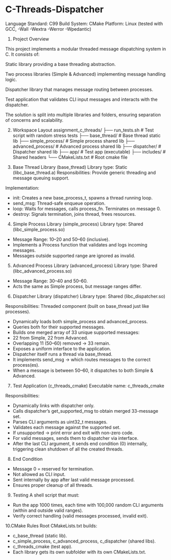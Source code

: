 # C-Threads-Dispatcher

Language Standard: C99
Build System: CMake
Platform: Linux (tested with GCC, -Wall -Wextra -Werror -Wpedantic)

1. Project Overview

This project implements a modular threaded message dispatching system in C.
It consists of:

Static library providing a base threading abstraction.

Two process libraries (Simple & Advanced) implementing message handling logic.

Dispatcher library that manages message routing between processes.

Test application that validates CLI input messages and interacts with the dispatcher.

The solution is split into multiple libraries and folders, ensuring separation of concerns and scalability.


2. Workspace Layout
assignment_c_threads/
├── run_tests.sh                # Test script with random stress tests
├── base_thread/                # Base thread static lib
├── simple_process/             # Simple process shared lib
├── advanced_process/           # Advanced process shared lib
├── dispatcher/                 # Dispatcher shared lib
├── app/                        # Test app (executable)
├── includes/                   # Shared headers
└── CMakeLists.txt              # Root cmake file


3. Base Thread Library (base_thread)
Library type: Static (libc_base_thread.a)
Responsibilities: Provide generic threading and message queuing support.

Implementation:

- init: Creates a new base_process_t, spawns a thread running loop.
- send_msg: Thread-safe enqueue operation.
- loop: Waits for messages, calls process_fn. Terminates on message 0.
- destroy: Signals termination, joins thread, frees resources.


4. Simple Process Library (simple_process)
Library type: Shared (libc_simple_process.so)

- Message Range: 10–20 and 50–60 (inclusive).
- Implements a Process function that validates and logs incoming messages.
- Messages outside supported range are ignored as invalid.


5. Advanced Process Library (advanced_process)
Library type: Shared (libc_advanced_process.so)

- Message Range: 30–40 and 50–60.
- Acts the same as Simple process, but message ranges differ.


6. Dispatcher Library (dispatcher)
Library type: Shared (libc_dispatcher.so)

Responsibilities:
Threaded component (built on base_thread just like processes).
- Dynamically loads both simple_process and advanced_process.
- Queries both for their supported messages.
- Builds one merged array of 33 unique supported messages:
- 22 from Simple, 22 from Advanced.
- Overlapping 11 (50–60) removed → 33 remain.
- Exposes a uniform interface to the application.
- Dispatcher itself runs a thread via base_thread.
- It implements send_msg → which routes messages to the correct process(es).
- When a message is between 50–60, it dispatches to both Simple & Advanced.


7. Test Application (c_threads_cmake)
Executable name: c_threads_cmake

Responsibilities:
- Dynamically links with dispatcher only.
- Calls dispatcher’s get_supported_msg to obtain merged 33-message set.
- Parses CLI arguments as uint32_t messages.
- Validates each message against the supported set.
- If unsupported → print error and exit with non-zero code.
- For valid messages, sends them to dispatcher via interface.
- After the last CLI argument, it sends end condition (0) internally, triggering clean shutdown of all the created threads.


8. End Condition
- Message 0 = reserved for termination.
- Not allowed as CLI input.
- Sent internally by app after last valid message processed.
- Ensures proper cleanup of all threads.


9. Testing
A shell script that must:
- Run the app 1000 times, each time with 100,000 random CLI arguments (within and outside valid ranges).
- Verify correct handling (valid messages processed, invalid exit).

10.CMake Rules
Root CMakeLists.txt builds:
- c_base_thread (static lib).
- c_simple_process, c_advanced_process, c_dispatcher (shared libs).
- c_threads_cmake (test app).
- Each library gets its own subfolder with its own CMakeLists.txt.
